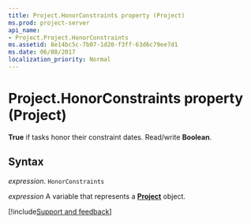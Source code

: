 ```yaml
---
title: Project.HonorConstraints property (Project)
ms.prod: project-server
api_name:
- Project.Project.HonorConstraints
ms.assetid: 8e14bc5c-7b07-1d20-f3ff-63d6c79ee7d1
ms.date: 06/08/2017
localization_priority: Normal
---
```



# Project.HonorConstraints property (Project)

 **True** if tasks honor their constraint dates. Read/write **Boolean**.


## Syntax

_expression_. `HonorConstraints`

_expression_ A variable that represents a **[Project](project.project.md)** object.

[!include[Support and feedback](~/includes/feedback-boilerplate.md)]
